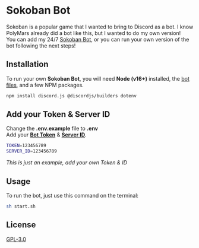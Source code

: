 # Sokoban Bot

Sokoban is a popular game that I wanted to bring to Discord as a bot. I know PolyMars already did a bot like this, but I wanted to do my own version!<br>
You can add my 24/7 [Sokoban Bot](https://itsgox.com/sokoban-bot), or you can run your own version of the bot following the next steps!

## Installation

To run your own **Sokoban Bot**, you will need **Node (v16+)** installed, the [bot files](https://github.com/itsgox/sokoban-bot/releases), and a few NPM packages.

```bash
npm install discord.js @discordjs/builders dotenv
```

## Add your Token & Server ID

Change the **.env.example** file to **.env**<br>
Add your **[Bot Token](https://www.writebots.com/discord-bot-token/)** & **[Server ID](https://www.alphr.com/discord-find-server-id/)**.

```bash
TOKEN=123456789
SERVER_ID=123456789
```
*This is just an example, add your own Token & ID*

## Usage

To run the bot, just use this command on the terminal:

```bash
sh start.sh
```

## License
[GPL-3.0](https://choosealicense.com/licenses/gpl-3.0/)